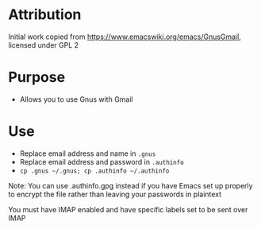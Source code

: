 # Attribution
Initial work copied from https://www.emacswiki.org/emacs/GnusGmail, licensed under GPL 2

# Purpose
* Allows you to use Gnus with Gmail

# Use
* Replace email address and name in `.gnus`
* Replace email address and password in `.authinfo`
* `cp .gnus ~/.gnus; cp .authinfo ~/.authinfo`

Note: You can use .authinfo.gpg instead if you have Emacs set up properly to encrypt the file rather than leaving your passwords in plaintext

You must have IMAP enabled and have specific labels set to be sent over IMAP
